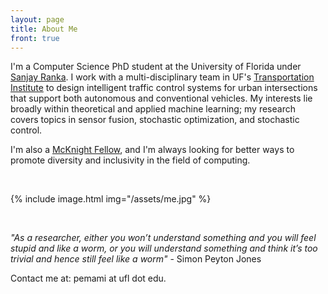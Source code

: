 ```yaml
---
layout: page
title: About Me
front: true
---
```


I'm a Computer Science PhD student at the University of Florida under [Sanjay Ranka](https://sites.google.com/site/sanjayranka/). I work with a multi-disciplinary team in UF's [Transportation Institute](http://www.transportation.institute.ufl.edu/) to design intelligent traffic control systems for urban intersections that support both autonomous and conventional vehicles. My interests lie broadly within theoretical and applied machine learning; my research covers topics in sensor fusion, stochastic optimization, and stochastic control.

I'm also a [McKnight Fellow](http://fefonline.org/mdf.html), and I'm always looking for better ways to promote diversity and inclusivity in the field of computing. 

<br>

{%
    include image.html
    img="/assets/me.jpg"
%}

<br>

<i>"As a researcher, either you won’t understand something and you will feel stupid and like a worm, or you will understand something and think it’s too trivial and hence still feel like a worm"</i> - Simon Peyton Jones

Contact me at: pemami at ufl dot edu.